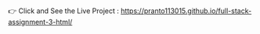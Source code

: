 
:point_right: Click and See the Live Project :  https://pranto113015.github.io/full-stack-assignment-3-html/
